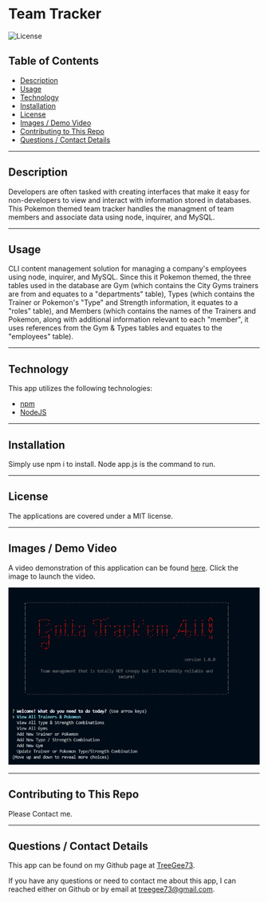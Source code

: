 # Team Tracker
![License](https://img.shields.io/badge/License-MIT-blue)

## Table of Contents
  * [Description](#description)
  * [Usage](#usage)
  * [Technology](#technology)
  * [Installation](#installation)
  * [License](#license)
  * [Images / Demo Video](#images-/-demo-video)
  * [Contributing to This Repo](#contributing-to-this-repo)
  * [Questions / Contact Details](#questions-/-contact-details)

---

  ## Description
Developers are often tasked with creating interfaces that make it easy for non-developers to view and interact with information stored in databases. This Pokemon themed team tracker handles the managment of team members and associate data using node, inquirer, and MySQL.

---

  ## Usage
CLI content management solution for managing a company's employees using node, inquirer, and MySQL. Since this it Pokemon themed, the three tables used in the database are Gym (which contains the City Gyms trainers are from and equates to a "departments" table), Types (which contains the Trainer or Pokemon's "Type" and Strength information, it equates to a "roles" table), and Members (which contains the names of the Trainers and Pokemon, along with additional information relevant to each "member", it uses references from the Gym & Types tables and equates to the "employees" table).

---

  ## Technology
This app utilizes the following technologies:
 - [npm](https://www.npmjs.com/)
 - [NodeJS](https://nodejs.org/)

---

  ## Installation
Simply use npm i to install. Node app.js is the command to run.

---

  ## License
The applications are covered under a MIT license.

---

  ## Images / Demo Video
  A video demonstration of this application can be found [here](https://youtu.be/xMOKVi3SfCU).
  Click the image to launch the video.

  [![Screeshot](Screenshot.jpg)](https://www.youtube.com/watch?v=xMOKVi3SfCU "Demo")

---

  ## Contributing to This Repo
  Please Contact me.

---

  ## Questions / Contact Details
  This app can be found on my Github page at [TreeGee73](https://github.com/TreeGee73).

  If you have any questions or need to contact me about this app, I can reached either on Github or by email at [treegee73@gmail.com](treegee73@gmail.com).
